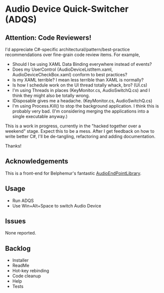 Audio Device Quick-Switcher (ADQS)
==================================

Attention: Code Reviewers!
--------------------------

I'd appreciate C#-specific architectural/pattern/best-practice recommendations over fine-grain code review items. For example, 

* Should I be using XAML Data Binding everywhere instead of events?
* Does my UserControl (AudioDeviceListItem.xaml, AudioDeviceCheckBox.xaml) conform to best practices?
* Is my XAML terrible? I mean less terrible than XAML is normally?
* Is how I schedule work on the UI thread totally whack, bro? (UI.cs)
* I'm using Threads in places (KeyMonitor.cs, AudioSwitchQ.cs) and I think they might also be totally wrong.
* IDisposable gives me a headache. (KeyMonitor.cs, AudioSwitchQ.cs)
* I'm using Process.Kill() to stop the background application. I think this is probably very bad. (I'm considering merging the applications into a single executable anyway.)

This is a work in progress, currently in the "hacked together over a weekend" stage. Expect this to be a mess. After I get feedback on how to write better C#, I'll be de-tangling, refactoring and adding documentation.

Thanks!

Acknowledgements
----------------

This is a front-end for Belphemur's fantastic [AudioEndPointLibrary](https://github.com/Belphemur/AudioEndPointLibrary/).

Usage
-----

* Run ADQS
* Use Win+Alt+Space to switch Audio Device

Issues
------

None reported.

Backlog
-------

* Installer
* ReadMe
* Hot-key rebinding
* Code cleanup
* Help
* Tests

